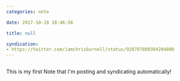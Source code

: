 ```yaml
---
categories: note

date: 2017-10-18 18:46:58

title: null

syndication:
- https://twitter.com/iamchrisburnell/status/920707800384204800
---
```


<figure class="media">
    <img src="https://syndication.chrisburnell.com/uploads/1508348818.gif" alt="">
</figure>

This is my first Note that I'm posting and syndicating automatically!
